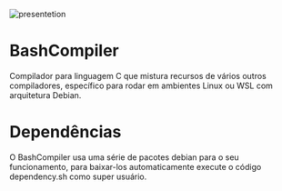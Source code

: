 ![presentetion](https://github.com/user-attachments/assets/e1fe1e0b-4e46-414d-9411-dd8f6e681c26)


# BashCompiler 
Compilador para linguagem C que mistura recursos de vários outros compiladores, específico para rodar em ambientes Linux ou WSL com arquitetura Debian.

# Dependências
O BashCompiler usa uma série de pacotes debian para o seu funcionamento, para baixar-los automaticamente execute o código dependency.sh como super usuário.


